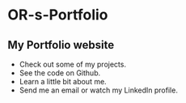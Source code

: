 # OR-s-Portfolio
## My Portfolio website

- Check out some of my projects.
- See the code on Github.
- Learn a little bit about me.
- Send me an email or watch my LinkedIn profile.
